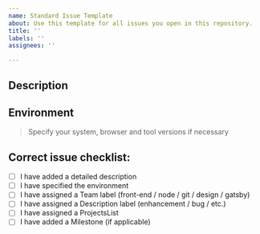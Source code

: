 ```yaml
---
name: Standard Issue Template
about: Use this template for all issues you open in this repository.
title: ''
labels: ''
assignees: ''

---
```


## Description

## Environment
> Specify your system, browser and tool versions if necessary

## Correct issue checklist:
- [ ] I have added a detailed description
- [ ] I have specified the environment
- [ ] I have assigned a Team label (front-end / node / git / design / gatsby)
- [ ] I have assigned a Description label (enhancement / bug / etc.)
- [ ] I have assigned a ProjectsList
- [ ] I have added a Milestone (if applicable)
